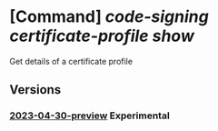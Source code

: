 # [Command] _code-signing certificate-profile show_

Get details of a certificate profile

## Versions

### [2023-04-30-preview](/Resources/mgmt-plane/L3N1YnNjcmlwdGlvbnMve30vcmVzb3VyY2Vncm91cHMve30vcHJvdmlkZXJzL21pY3Jvc29mdC5jb2Rlc2lnbmluZy9jb2Rlc2lnbmluZ2FjY291bnRzL3t9L2NlcnRpZmljYXRlcHJvZmlsZXMve30=/2023-04-30-preview.xml) **Experimental**

<!-- mgmt-plane /subscriptions/{}/resourcegroups/{}/providers/microsoft.codesigning/codesigningaccounts/{}/certificateprofiles/{} 2023-04-30-preview -->
